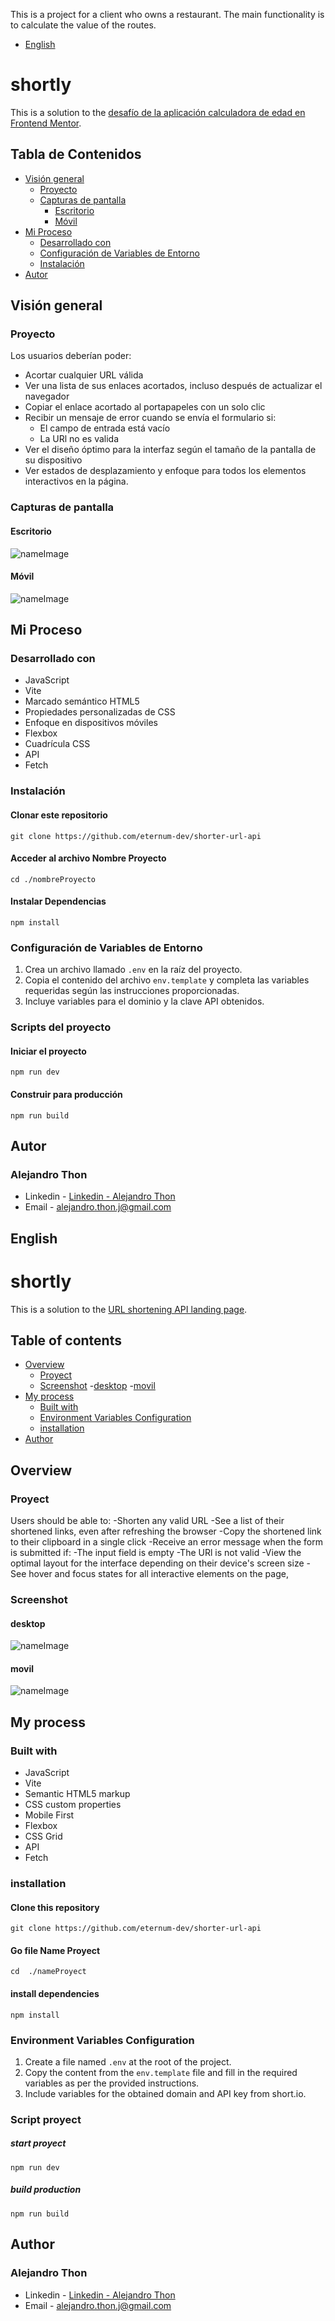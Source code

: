 

This is a project for a client who owns a restaurant. The main functionality is to calculate the value of the routes.
- [English](#English)

# shortly

This is a solution to the [desafío de la aplicación calculadora de edad en Frontend Mentor](https://www.frontendmentor.io/challenges/age-calculator-app-dF9DFFpj-Q).

## Tabla de Contenidos
- [Visión general](#visión-general)
  - [Proyecto](#proyecto)
  - [Capturas de pantalla](#capturas-de-pantalla)
    - [Escritorio](#escritorio)
    - [Móvil](#móvil)
- [Mi Proceso](#mi-proceso)
  - [Desarrollado con](#desarrollado-con)
  - [Configuración de Variables de Entorno](#configuración-de-variables-de-entorno)
  - [Instalación](#instalación)
- [Autor](#autor)

## Visión general

### Proyecto

Los usuarios deberían poder:
- Acortar cualquier URL válida
- Ver una lista de sus enlaces acortados, incluso después de actualizar el navegador
- Copiar el enlace acortado al portapapeles con un solo clic
- Recibir un mensaje de error cuando se envía el formulario si:
  - El campo de entrada está vacío
  - La URl no es valida
- Ver el diseño óptimo para la interfaz según el tamaño de la pantalla de su dispositivo
- Ver estados de desplazamiento y enfoque para todos los elementos interactivos en la página.

### Capturas de pantalla

#### Escritorio
<image src="src\assets\images\nameImage.png" alt="nameImage">

#### Móvil
<image src="src\assets\images\nameImage.png" alt="nameImage">

## Mi Proceso

### Desarrollado con

- JavaScript
- Vite
- Marcado semántico HTML5
- Propiedades personalizadas de CSS
- Enfoque en dispositivos móviles
- Flexbox
- Cuadrícula CSS
- API
- Fetch

### Instalación

#### Clonar este repositorio
`git clone https://github.com/eternum-dev/shorter-url-api`

#### Acceder al archivo Nombre Proyecto
`cd ./nombreProyecto`

#### Instalar Dependencias
`npm install`

### Configuración de Variables de Entorno

1. Crea un archivo llamado `.env` en la raíz del proyecto.
2. Copia el contenido del archivo `env.template` y completa las variables requeridas según las instrucciones proporcionadas.
3. Incluye variables para el dominio y la clave API obtenidos.

### Scripts del proyecto

#### Iniciar el proyecto
`npm run dev`

#### Construir para producción
`npm run build`

## Autor

### Alejandro Thon

- Linkedin - [Linkedin - Alejandro Thon](www.linkedin.com/in/alejandrothon/)
- Email - alejandro.thon.j@gmail.com

## English

# shortly
This is a solution to the [URL shortening API landing page](https://www.frontendmentor.io/challenges/url-shortening-api-landing-page-2ce3ob-G).

## Table of contents
- [Overview](#overview)
  - [Proyect](#Proyect)
  - [Screenshot](#screenshot)
    -[desktop](#desktop)
    -[movil](#movil)
- [My process](#my-process)
  - [Built with](#built-with)
  - [Environment Variables Configuration](#Environment-Variables-Configuration)
  - [installation](#installation)
- [Author](#author)

## Overview

### Proyect

Users should be able to:
-Shorten any valid URL
-See a list of their shortened links, even after refreshing the browser
-Copy the shortened link to their clipboard in a single click
-Receive an error message when the form is submitted if:
    -The input field is empty
    -The URl is not valid
-View the optimal layout for the interface depending on their device's screen size
-See hover and focus states for all interactive elements on the page,

### Screenshot

#### desktop

  <image src="src\assets\images\nameImage.png" alt="nameImage">

#### movil

   <image src="src\assets\images\nameImage.png" alt="nameImage">

## My process

### Built with

- JavaScript
- Vite
- Semantic HTML5 markup
- CSS custom properties
- Mobile First
- Flexbox
- CSS Grid
- API
- Fetch

### installation

#### Clone this repository
`git clone https://github.com/eternum-dev/shorter-url-api`

#### Go file Name Proyect
`cd  ./nameProyect`

#### install dependencies
`npm install `

###  Environment Variables Configuration

1. Create a file named `.env` at the root of the project.
2. Copy the content from the `env.template` file and fill in the required variables as per the provided instructions.
3. Include variables for the obtained domain and API key from short.io.

### Script proyect

##### start proyect
`npm run dev`

##### build production
`npm run build`

## Author

### Alejandro Thon

- Linkedin - [Linkedin - Alejandro Thon](www.linkedin.com/in/alejandrothon/)
- Email - alejandro.thon.j@gmail.com
